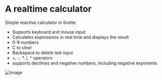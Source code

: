 # A realtime calculator
Simple reactive calculator in Svelte
- Supports keyboard and mouse input
- Calculates expressions in real time and displays the result
- 0-9 numbers
- C to clear
- Backspace to delete last input
- +, -, *, /, ^ operators
- supports decilmas and negative numbers, including negative exponents

![image](https://github.com/user-attachments/assets/589e571d-8fb7-4956-b5b1-f4eac5fedeb2)
